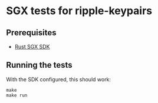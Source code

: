 # SGX tests for ripple-keypairs

## Prerequisites

* [Rust SGX SDK](https://github.com/apache/incubator-teaclave-sgx-sdk)

## Running the tests

With the SDK configured, this should work:

```
make
make run
```
